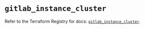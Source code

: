 # `gitlab_instance_cluster`

Refer to the Terraform Registry for docs: [`gitlab_instance_cluster`](https://registry.terraform.io/providers/gitlabhq/gitlab/17.9.0/docs/resources/instance_cluster).
